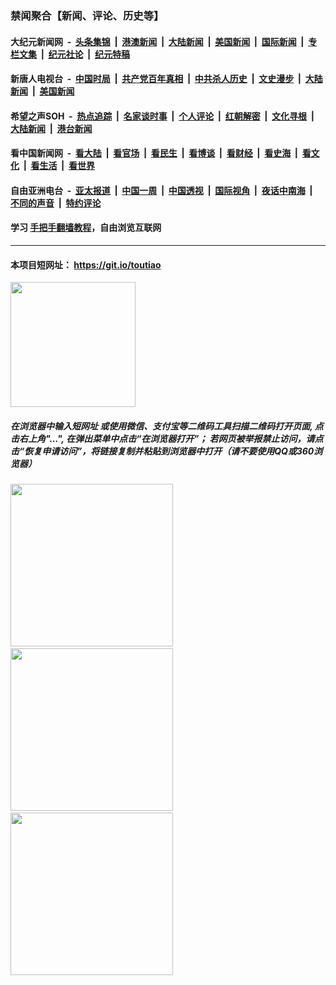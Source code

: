 ### 禁闻聚合【新闻、评论、历史等】

#### 大纪元新闻网 &nbsp;-&nbsp; [头条集锦](indexes/E头条集锦.md?t=02080511) &nbsp;|&nbsp; [港澳新闻](indexes/E港澳新闻.md?t=02080511)  &nbsp;|&nbsp; [大陆新闻](indexes/E大陆新闻.md?t=02080511) &nbsp;|&nbsp; [美国新闻](indexes/E美国新闻.md?t=02080511) &nbsp;|&nbsp; [国际新闻](indexes/E国际新闻.md?t=02080511) &nbsp;|&nbsp; [专栏文集](indexes/E专栏文集.md?t=02080511) &nbsp;|&nbsp; [纪元社论](indexes/E纪元社论.md?t=02080511) &nbsp;|&nbsp; [纪元特稿](indexes/E纪元特稿.md?t=02080511) 

#### 新唐人电视台 &nbsp;-&nbsp; [中国时局](indexes/N中国时局.md?t=02080511) &nbsp;|&nbsp; [共产党百年真相](indexes/N共产党百年真相.md?t=02080511) &nbsp;|&nbsp; [中共杀人历史](indexes/N中共杀人历史.md?t=02080511) &nbsp;|&nbsp; [文史漫步](indexes/N文史漫步.md?t=02080511) &nbsp;|&nbsp; [大陆新闻](indexes/N大陆新闻.md?t=02080511) &nbsp;|&nbsp; [美国新闻](indexes/N美国新闻.md?t=02080511)

#### 希望之声SOH &nbsp;-&nbsp; [热点追踪](indexes/H热点追踪.md?t=02080511) &nbsp;|&nbsp; [名家谈时事](indexes/H名家谈时事.md?t=02080511) &nbsp;|&nbsp; [个人评论](indexes/H个人评论.md?t=02080511)  &nbsp;|&nbsp; [红朝解密](indexes/H红朝解密.md?t=02080511) &nbsp;|&nbsp; [文化寻根](indexes/H文化寻根.md?t=02080511) &nbsp;|&nbsp; [大陆新闻](indexes/H大陆新闻.md?t=02080511) &nbsp;|&nbsp; [港台新闻](indexes/H港台新闻.md?t=02080511)

#### 看中国新闻网 &nbsp;-&nbsp; [看大陆](indexes/S看大陆.md?t=02080511) &nbsp;|&nbsp; [看官场](indexes/S看官场.md?t=02080511) &nbsp;|&nbsp; [看民生](indexes/S看民生.md?t=02080511)  &nbsp;|&nbsp; [看博谈](indexes/S看博谈.md?t=02080511) &nbsp;|&nbsp; [看财经](indexes/S看财经.md?t=02080511) &nbsp;|&nbsp; [看史海](indexes/S看史海.md?t=02080511) &nbsp;|&nbsp; [看文化](indexes/S看文化.md?t=02080511) &nbsp;|&nbsp; [看生活](indexes/S看生活.md?t=02080511) &nbsp;|&nbsp; [看世界](indexes/S看世界.md?t=02080511)

#### 自由亚洲电台 &nbsp;-&nbsp; [亚太报道](indexes/R亚太报道.md?t=02080511) &nbsp;|&nbsp; [中国一周](indexes/R中国一周.md?t=02080511) &nbsp;|&nbsp; [中国透视](indexes/R中国透视.md?t=02080511)  &nbsp;|&nbsp; [国际视角](indexes/R国际视角.md?t=02080511) &nbsp;|&nbsp; [夜话中南海](indexes/R夜话中南海.md?t=02080511) &nbsp;|&nbsp; [不同的声音](indexes/R不同的声音.md?t=02080511) &nbsp;|&nbsp; [特约评论](indexes/R特约评论.md?t=02080511)

#### 学习 [手把手翻墙教程](https://github.com/gfw-breaker/guides/wiki)，自由浏览互联网

----

#### 本项目短网址： https://git.io/toutiao
<img src="https://raw.githubusercontent.com/gfw-breaker/banned-news/master/scripts/img/qr.png" width="200px"/>  

##### 在浏览器中输入短网址 或使用微信、支付宝等二维码工具扫描二维码打开页面, 点击右上角"...", 在弹出菜单中点击“在浏览器打开”； 若网页被举报禁止访问，请点击“恢复申请访问”，将链接复制并粘贴到浏览器中打开（请不要使用QQ或360浏览器）

<img src="https://raw.githubusercontent.com/gfw-breaker/banned-news/master/scripts/img/1.png" width="260px"/> &nbsp; <img src="https://raw.githubusercontent.com/gfw-breaker/banned-news/master/scripts/img/2.png" width="260px"/> &nbsp; <img src="https://raw.githubusercontent.com/gfw-breaker/banned-news/master/scripts/img/3.png" width="260px"/>
